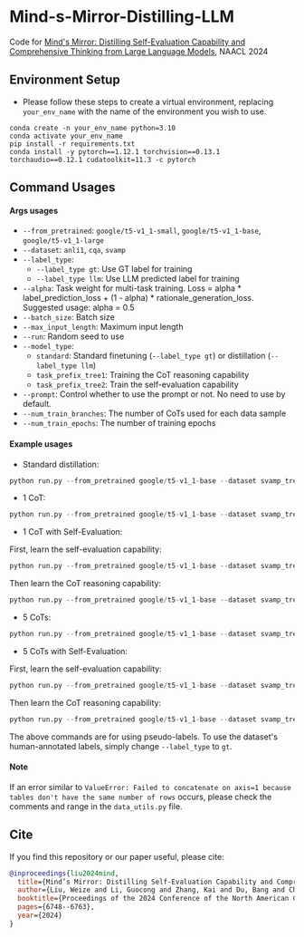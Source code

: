 # Mind-s-Mirror-Distilling-LLM
Code for [Mind's Mirror: Distilling Self-Evaluation Capability and Comprehensive Thinking from Large Language Models](https://arxiv.org/abs/2311.09214), NAACL 2024

## Environment Setup
- Please follow these steps to create a virtual environment, replacing `your_env_name` with the name of the environment you wish to use.
```
conda create -n your_env_name python=3.10
conda activate your_env_name
pip install -r requirements.txt
conda install -y pytorch==1.12.1 torchvision==0.13.1 torchaudio==0.12.1 cudatoolkit=11.3 -c pytorch
```

## Command Usages
#### Args usages
- `--from_pretrained`: `google/t5-v1_1-small`, `google/t5-v1_1-base`, `google/t5-v1_1-large`
- `--dataset`: `anli1`, `cqa`, `svamp`
- `--label_type`:
  - `--label_type gt`: Use GT label for training
  - `--label_type llm`: Use LLM predicted label for training
- `--alpha`: Task weight for multi-task training. Loss = alpha * label_prediction_loss + (1 - alpha) * rationale_generation_loss. Suggested usage: alpha = 0.5
- `--batch_size`: Batch size
- `--max_input_length`: Maximum input length
- `--run`: Random seed to use
- `--model_type`:
  - `standard`: Standard finetuning (`--label_type gt`) or distillation (`--label_type llm`)
  - `task_prefix_tree1`: Training the CoT reasoning capability
  - `task_prefix_tree2`: Train the self-evaluation capability
- `--prompt`: Control whether to use the prompt or not. No need to use by default.
- `--num_train_branches`: The number of CoTs used for each data sample
- `--num_train_epochs`: The number of training epochs


#### Example usages
- Standard distillation:
```python
python run.py --from_pretrained google/t5-v1_1-base --dataset svamp_tree1 --model_type standard --label_type llm --batch_size 16 --num_train_epochs 300 --lr 5e-5 --max_input_length 1024 --run 0
```

- 1 CoT:
```python
python run.py --from_pretrained google/t5-v1_1-base --dataset svamp_tree1 --model_type task_prefix_tree1 --label_type llm --llm gpt-3.5-turbo --alpha 0.5 --batch_size 16 --num_train_epochs 300 --num_train_branches 1 --lr 5e-5 --max_input_length 1024 --run 0
```

- 1 CoT with Self-Evaluation:

First, learn the self-evaluation capability:
```python
python run.py --from_pretrained google/t5-v1_1-base --dataset svamp_tree2 --model_type task_prefix_tree2 --label_type llm --llm gpt-3.5-turbo --alpha 0.5 --batch_size 16 --num_train_epochs 150 --num_train_branches 5 --lr 5e-5 --max_input_length 1024 --run 0
```
Then learn the CoT reasoning capability:
```python
python run.py --from_pretrained google/t5-v1_1-base --dataset svamp_tree1 --model_type task_prefix_tree1 --label_type llm --llm gpt-3.5-turbo --alpha 0.5 --batch_size 16 --num_train_epochs 300 --num_train_branches 1 --lr 5e-5 --max_input_length 1024 --run 0 --continue_train
```

- 5 CoTs:
```python
python run.py --from_pretrained google/t5-v1_1-base --dataset svamp_tree1 --model_type task_prefix_tree1 --label_type llm --llm gpt-3.5-turbo --alpha 0.5 --batch_size 16 --num_train_epochs 60 --num_train_branches 5 --lr 5e-5 --max_input_length 1024 --run 0
```

- 5 CoTs with Self-Evaluation:

First, learn the self-evaluation capability:
```python
python run.py --from_pretrained google/t5-v1_1-base --dataset svamp_tree2 --model_type task_prefix_tree2 --label_type llm --llm gpt-3.5-turbo --alpha 0.5 --batch_size 16 --num_train_epochs 50 --num_train_branches 5 --lr 5e-5 --max_input_length 1024 --run 0
```
Then learn the CoT reasoning capability:
```python
python run.py --from_pretrained google/t5-v1_1-base --dataset svamp_tree1 --model_type task_prefix_tree1 --label_type llm --llm gpt-3.5-turbo --alpha 0.5 --batch_size 16 --num_train_epochs 80 --num_train_branches 5 --lr 5e-5 --max_input_length 1024 --run 0 --continue_train
```

The above commands are for using pseudo-labels. To use the dataset's human-annotated labels, simply change `--label_type` to `gt`.

#### Note

If an error similar to `ValueError: Failed to concatenate on axis=1 because tables don't have the same number of rows` occurs, please check the comments and range in the `data_utils.py` file.


## Cite
If you find this repository or our paper useful, please cite:
```bibtex
@inproceedings{liu2024mind,
  title={Mind’s Mirror: Distilling Self-Evaluation Capability and Comprehensive Thinking from Large Language Models},
  author={Liu, Weize and Li, Guocong and Zhang, Kai and Du, Bang and Chen, Qiyuan and Hu, Xuming and Xu, Hongxia and Chen, Jintai and Wu, Jian},
  booktitle={Proceedings of the 2024 Conference of the North American Chapter of the Association for Computational Linguistics: Human Language Technologies (Volume 1: Long Papers)},
  pages={6748--6763},
  year={2024}
}
```
